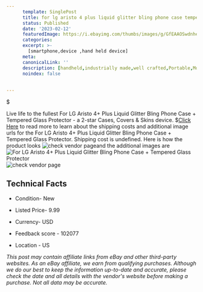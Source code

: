 ```yaml
---
      template: SinglePost
      title: for lg aristo 4 plus liquid glitter bling phone case tempered glass protector
      status: Published
      date: '2023-02-12'
      featuredImage: https://i.ebayimg.com/thumbs/images/g/GfEAAOSwdnhe1ri0/s-l225.jpg
      categories: 
      excerpt: >-
        [smartphone,device ,hand held device]
      meta:
      canonicalLink: ''
      description: [handheld,industrially made,well crafted,Portable,Mobile,Compact,Convenient,Lightweight,Maneuverable,Man-portable,Miniature,Carriable,Hand-held,Light,Holdable,Transportable,Mobile device,Pocket-sized,On-the-go,Wireless,Cordless,Compact size,Convenient size, smartphone,device ,hand held device]
      noindex: false
      
        
---
```

$

Live life to the fullest For LG Aristo 4+ Plus Liquid Glitter Bling Phone Case + Tempered Glass Protector - a 2-star Cases, Covers & Skins device.
$[Click Here](https://www.ebay.com/itm/143617195169?hash=item2170407ca1%3Ag%3AGfEAAOSwdnhe1ri0&mkevt=1&mkcid=1&mkrid=711-53200-19255-0&campid=%253CePNCampaignId%253E&customid=%253CreferenceId%253E&toolid=10049) to read more to learn about the shipping costs and additional image urls for the For LG Aristo 4+ Plus Liquid Glitter Bling Phone Case + Tempered Glass Protector. Shipping cost is undefined. Here is how the product looks ![check vendor page](https://i.ebayimg.com/thumbs/images/g/GfEAAOSwdnhe1ri0/s-l225.jpg)and the additional images are![For LG Aristo 4+ Plus Liquid Glitter Bling Phone Case + Tempered Glass Protector](https://i.ebayimg.com/images/g/GfEAAOSwdnhe1ri0/s-l1600.jpg)![check vendor page](https://origin-galleryplus.ebayimg.com/ws/web/143617195169_2_0_1/225x225.jpg,https://origin-galleryplus.ebayimg.com/ws/web/143617195169_3_0_1/225x225.jpg,https://origin-galleryplus.ebayimg.com/ws/web/143617195169_4_0_1/225x225.jpg,https://origin-galleryplus.ebayimg.com/ws/web/143617195169_5_0_1/225x225.jpg,https://origin-galleryplus.ebayimg.com/ws/web/143617195169_6_0_1/225x225.jpg,https://origin-galleryplus.ebayimg.com/ws/web/143617195169_7_0_1/225x225.jpg)



 ## Technical Facts 



     
      

 - Condition- New 


      

 - Listed Price- 9.99 


      

 - Currency- USD 


      

 - Feedback score - 102077 


      

 - Location - US 


      
      

 *_This post may contain affiliate links from eBay and other third-party websites. As an eBay affiliate, we earn from qualifying purchases. Although we do our best to keep the information up-to-date and accurate, please check the date and all details with the vendor's website before making a purchase. Not all data may be accurate._*






